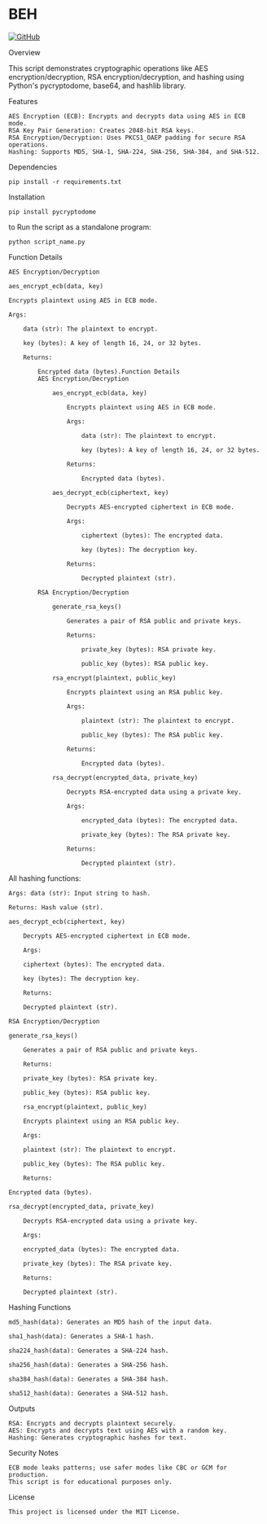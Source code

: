 # BEH
<a href="https://github.com/BhargavLimbad786"><img src="https://img.shields.io/badge/GitHub-100000?style=for-the-badge&logo=github&logoColor=white" alt="GitHub"/></a>

Overview

  This script demonstrates cryptographic operations like AES encryption/decryption, RSA encryption/decryption, and hashing using Python's pycryptodome, base64, and hashlib library.

Features

    AES Encryption (ECB): Encrypts and decrypts data using AES in ECB mode.
    RSA Key Pair Generation: Creates 2048-bit RSA keys.
    RSA Encryption/Decryption: Uses PKCS1_OAEP padding for secure RSA operations.
    Hashing: Supports MD5, SHA-1, SHA-224, SHA-256, SHA-384, and SHA-512.

Dependencies

    pip install -r requirements.txt

Installation

    pip install pycryptodome

to Run the script as a standalone program:

    python script_name.py

Function Details

    AES Encryption/Decryption

    aes_encrypt_ecb(data, key)

    Encrypts plaintext using AES in ECB mode.

    Args:

        data (str): The plaintext to encrypt.

        key (bytes): A key of length 16, 24, or 32 bytes.

        Returns:

            Encrypted data (bytes).Function Details
            AES Encryption/Decryption

                aes_encrypt_ecb(data, key)

                    Encrypts plaintext using AES in ECB mode.

                    Args:

                        data (str): The plaintext to encrypt.

                        key (bytes): A key of length 16, 24, or 32 bytes.

                    Returns:

                        Encrypted data (bytes).

                aes_decrypt_ecb(ciphertext, key)

                    Decrypts AES-encrypted ciphertext in ECB mode.

                    Args:

                        ciphertext (bytes): The encrypted data.

                        key (bytes): The decryption key.

                    Returns:

                        Decrypted plaintext (str).

            RSA Encryption/Decryption

                generate_rsa_keys()

                    Generates a pair of RSA public and private keys.

                    Returns:

                        private_key (bytes): RSA private key.

                        public_key (bytes): RSA public key.

                rsa_encrypt(plaintext, public_key)

                    Encrypts plaintext using an RSA public key.

                    Args:

                        plaintext (str): The plaintext to encrypt.

                        public_key (bytes): The RSA public key.

                    Returns:

                        Encrypted data (bytes).

                rsa_decrypt(encrypted_data, private_key)

                    Decrypts RSA-encrypted data using a private key.

                    Args:

                        encrypted_data (bytes): The encrypted data.

                        private_key (bytes): The RSA private key.

                    Returns:

                        Decrypted plaintext (str).

                 
All hashing functions:

    Args: data (str): Input string to hash.

    Returns: Hash value (str).

    aes_decrypt_ecb(ciphertext, key)

        Decrypts AES-encrypted ciphertext in ECB mode.

        Args:

        ciphertext (bytes): The encrypted data.

        key (bytes): The decryption key.

        Returns:

        Decrypted plaintext (str).

    RSA Encryption/Decryption

    generate_rsa_keys()

        Generates a pair of RSA public and private keys.

        Returns:

        private_key (bytes): RSA private key.

        public_key (bytes): RSA public key.

        rsa_encrypt(plaintext, public_key)

        Encrypts plaintext using an RSA public key.

        Args:

        plaintext (str): The plaintext to encrypt.

        public_key (bytes): The RSA public key.

        Returns:

    Encrypted data (bytes).

    rsa_decrypt(encrypted_data, private_key)

        Decrypts RSA-encrypted data using a private key.

        Args:

        encrypted_data (bytes): The encrypted data.

        private_key (bytes): The RSA private key.

        Returns:

        Decrypted plaintext (str).

Hashing Functions

    md5_hash(data): Generates an MD5 hash of the input data.

    sha1_hash(data): Generates a SHA-1 hash.

    sha224_hash(data): Generates a SHA-224 hash.

    sha256_hash(data): Generates a SHA-256 hash.

    sha384_hash(data): Generates a SHA-384 hash.

    sha512_hash(data): Generates a SHA-512 hash.


Outputs

    RSA: Encrypts and decrypts plaintext securely.
    AES: Encrypts and decrypts text using AES with a random key.
    Hashing: Generates cryptographic hashes for text.

Security Notes

    ECB mode leaks patterns; use safer modes like CBC or GCM for production.
    This script is for educational purposes only.

License

    This project is licensed under the MIT License.

